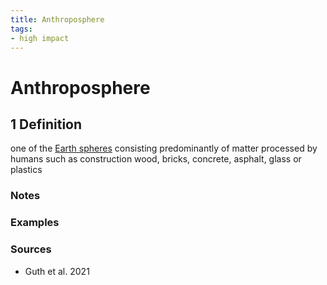 ```yaml
---
title: Anthroposphere
tags:
- high impact
---
```


# Anthroposphere 

## 1 Definition

one of the [Earth spheres](../earth_spheres) consisting predominantly of matter processed by humans such as construction wood, bricks, concrete, asphalt, glass or plastics

### Notes 

### Examples 

### Sources
- Guth et al. 2021
